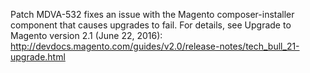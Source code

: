 Patch MDVA-532 fixes an issue with the Magento composer-installer component that causes upgrades to fail.
For details, see Upgrade to Magento version 2.1 (June 22, 2016):
http://devdocs.magento.com/guides/v2.0/release-notes/tech_bull_21-upgrade.html
